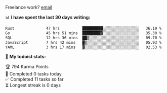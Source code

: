 Freelance work? [email](mailto:fanosoro@gmail.com)

📊 **I have spent the last 30 days writing:**
<!--START_SECTION:waka-->

```txt
Rust              47 hrs          █████████░░░░░░░░░░░░░░░░   36.19 %
Go                45 hrs 51 mins  ████████▓░░░░░░░░░░░░░░░░   35.30 %
SQL               12 hrs 36 mins  ██▒░░░░░░░░░░░░░░░░░░░░░░   09.70 %
JavaScript        7 hrs 42 mins   █▒░░░░░░░░░░░░░░░░░░░░░░░   05.93 %
YAML              3 hrs 17 mins   ▓░░░░░░░░░░░░░░░░░░░░░░░░   02.53 %
```

<!--END_SECTION:waka-->

🚧 **My todoist stats:**
<!-- TODO-IST:START -->
🏆  794 Karma Points           
🌸  Completed 0 tasks today           
✅  Completed 11 tasks so far           
⏳  Longest streak is 0 days
<!-- TODO-IST:END -->
